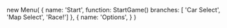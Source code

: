 new Menu(
    {
        name: 'Start',
        function: StartGame()
        branches: [
            'Car Select',
            'Map Select',
            'Race!']
    },
    {
        name: 'Options',
    }
    )
